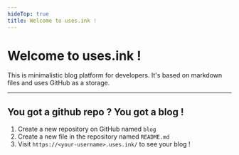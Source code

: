 ```yaml
---
hideTop: true
title: Welcome to uses.ink !
---
```


# Welcome to uses.ink !

This is minimalistic blog platform for developers. It's based on markdown files and uses GitHub as a storage.

---

## You got a github repo ? You got a blog !

1. Create a new repository on GitHub named `blog`
2. Create a new file in the repository named `README.md`
3. Visit `https://<your-username>.uses.ink/` to see your blog !

